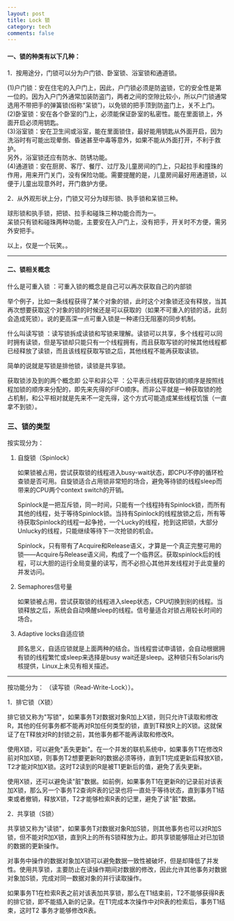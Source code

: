 ```yaml
---
layout: post
title: Lock 锁
category: tech
comments: false
---
```

#### 一、锁的种类有以下几种：

1．按用途分，门锁可以分为户门锁、卧室锁、浴室锁和通道锁。  

(1)户门锁：安在住宅的入户门上，因此，户门锁必须是防盗锁，它的安全性是第一位的。因为入户门外通常加装防盗门，两者之间的空隙比较小，所以户门锁通常选用不带把手的弹簧锁(俗称“呆锁”)，以免锁的把手顶到防盗门上，关不上门。  
(2)卧室锁：安在各个卧室的门上，必须能保证卧室的私密性。能在里面锁上，外面开启必须用钥匙。    
(3)浴室锁：安在卫生间或浴室，能在里面锁住，最好能用钥匙从外面开启，因为洗浴时有可能出现晕倒、昏迷甚至中毒等意外，如果不能从外面打开，不利于救护。  
另外，浴室锁还应有防水、防锈功能。  
(4)通道锁：安在厨房、客厅、餐厅、过厅及儿童房间的门上，只起拉手和撞珠的作用，用来开门关门，没有保险功能。需要提醒的是，儿童房间最好用通道锁，以便于儿童出现意外时，开门救护方便。

 2．从外观形状上分，门锁又可分为球形锁、执手锁和呆锁三种。

 球形锁和执手锁，把锁、拉手和碰珠三种功能合而为一。  
 呆锁只有锁和碰珠两种功能，主要安在入户门上，没有把手，开关时不方便，需另外安把手。

  以上，仅是一个玩笑。。

-----

#### 二、锁相关概念
什么是可重入锁 ：可重入锁的概念是自己可以再次获取自己的内部锁

举个例子，比如一条线程获得了某个对象的锁，此时这个对象锁还没有释放，当其再次想要获取这个对象的锁的时候还是可以获取的（如果不可重入的锁的话，此刻会造成死锁）。说的更高深一点可重入锁是一种递归无阻塞的同步机制。

什么叫读写锁 ：读写锁拆成读锁和写锁来理解。读锁可以共享，多个线程可以同时拥有读锁，但是写锁却只能只有一个线程拥有，而且获取写锁的时候其他线程都已经释放了读锁，而且该线程获取写锁之后，其他线程不能再获取读锁。

简单的说就是写锁是排他锁，读锁是共享锁。

获取锁涉及到的两个概念即 公平和非公平 ：公平表示线程获取锁的顺序是按照线程加锁的顺序来分配的，即先来先得的FIFO顺序。而非公平就是一种获取锁的抢占机制，和公平相对就是先来不一定先得，这个方式可能造成某些线程饥饿（一直拿不到锁）。


### 三、锁的类型  
按实现分为：

1. 自旋锁（Spinlock）  

	如果锁被占用，尝试获取锁的线程进入busy-wait状态，即CPU不停的循环检查锁是否可用。自旋锁适合占用锁非常短的场合，避免等待锁的线程sleep而带来的CPU两个context switch的开销。

	Spinlock是一把互斥锁，同一时间，只能有一个线程持有Spinlock锁，而所有其他的线程，处于等待Spinlock锁。当持有Spinlock的线程放锁之后，所有等待获取Spinlock的线程一起争抢，一个Lucky的线程，抢到这把锁，大部分Unlucky的线程，只能继续等待下一次抢锁的机会。

	Spinlock，只有带有了Acquire和Release语义，才算是一个真正完整可用的锁——Acquire与Release语义间，构成了一个临界区。获取spinlock后的线程，可以大胆的运行全局变量的读写，而不必担心其他并发线程对于此变量的并发访问。

2. Semaphores信号量  

	如果锁被占用，尝试获取锁的线程进入sleep状态，CPU切换到别的线程。当锁释放之后，系统会自动唤醒sleep的线程。信号量适合对锁占用较长时间的场合。

3. Adaptive locks自适应锁  

	顾名思义，自适应锁就是上面两种的结合。当线程尝试申请锁，会自动根据拥有锁的线程繁忙或sleep来选择是busy wait还是sleep。这种锁只有Solaris内核提供，Linux上未见有相关描述。

----

按功能分为：  （读写锁（Read-Write-Lock））。

1．排它锁（X锁）  

 排它锁又称为"写锁"，如果事务T对数据对象R加上X锁，则只允许T读取和修改R，其他的任何事务都不能再对R加任何类型的锁，直到T释放R上的X锁。这就保证了在T释放对R的封锁之前，其他事务都不能再读取和修改R。

使用X锁，可以避免"丢失更新"。在一个并发的联机系统中，如果事务T1在修改R前对R加X锁，则事务T2想要更新R的数据必须等待，直到T1完成更新后释放X锁，T2才能对R加X锁。这时T2读到的R是被T1更新后的值，避免了丢失更新。

使用X锁，还可以避免读"脏"数据。如前例，如果事务T1在更新R的记录前对该表加X锁，那么另一个事务T2查询R表的记录也将一直处于等待状态，直到事务T1结束或者撤销，释放X锁，T2才能够检索R表的记里，避免了读"脏"数据。

2．共享锁（S锁）  

共享锁又称为"读锁"，如果事务T对数据对象R加S锁，则其他事务也可以对R加S锁，但不能对R加X锁，直到R上的所有S锁释放为止。即共享锁能够阻止对已加锁的数据的更新操作。

对事务中操作的数据对象加X锁可以避免数据一致性被破坏，但是却降低了并发性。使用共享锁，主要防止在读操作期间对数据的修改，因此允许其他事务对数据对象加S锁，完成对同一数据对象的并行读取操作。

如果事务T1在检索R表之前对该表加共享锁，那么在T1结束前，T2不能够获得R表的排它锁，即不能插入新的记录。在T1完成本次操作中对R表的检索后，事务T1结束，这时T2 事务才能够修改R表。
